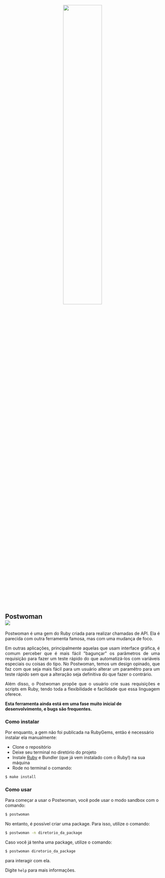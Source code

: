 <p align="center">
  <img src="https://github.com/postwoman-team/postwoman/assets/66630725/a01dcbf1-9974-48af-9734-2d8d9a5ce695" width="50%" height="50%">
</p>

<h2>
  Postwoman
  <br>
  <a href="README-EN.md">
    <img src="https://img.shields.io/badge/English-blue">
  </a>
</h2>

<p align="justify">
Postwoman é uma gem do Ruby criada para realizar chamadas de API. Ela é parecida com outra ferramenta famosa, mas com uma mudança de foco.
</p>

<p align="justify">
Em outras aplicações, principalmente aquelas que usam interface gráfica, é comum perceber que é mais fácil "bagunçar" os parâmetros de uma requisição para fazer um teste rápido do que automatizá-los com variáveis especiais ou coisas do tipo. No Postwoman, temos um design opinado, que faz com que seja mais fácil para um usuário alterar um paramêtro para um teste rápido sem que a alteração seja definitiva do que fazer o contrário.
</p>

<p align="justify">
Além disso, o Postwoman propõe que o usuário crie suas requisições e scripts em Ruby, tendo toda a flexibilidade e facilidade que essa linguagem oferece.
</p>

**Esta ferramenta ainda está em uma fase muito inicial de desenvolvimento, e bugs são frequentes.**

### Como instalar
Por enquanto, a gem não foi publicada na RubyGems, então é necessário instalar ela manualmente:

- Clone o repositório
- Deixe seu terminal no diretório do projeto
- Instale [Ruby](https://www.ruby-lang.org/en/documentation/installation/) e Bundler (que já vem instalado com o Ruby!) na sua máquina
- Rode no terminal o comando:

```bash
$ make install
```

### Como usar
Para começar a usar o Postwoman, você pode usar o modo sandbox com o comando:

```bash
$ postwoman
```

No entanto, é possível criar uma package. Para isso, utilize o comando:

```bash
$ postwoman -n diretorio_da_package
```

Caso você já tenha uma package, utilize o comando:
```bash
$ postwoman diretorio_da_package
```
para interagir com ela.

Digite `help` para mais informações.

